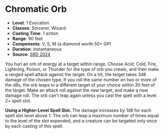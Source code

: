 # Chromatic Orb

- **Level**: 1 Evocation
- **Classes**: Sorcerer, Wizard
- **Casting Time**: 1 action
- **Range**: 90 feet
- **Components**: V, S, M (a diamond worth 50+ GP)
- **Duration**: instantaneous
- **Source**: [SRD 2024](../../../srds/SRD_2024.pdf)

You hurl an orb of energy at a target within range. Choose Acid, Cold, Fire, Lightning, Poison, or Thunder for the type of orb you create, and then make a ranged spell attack against the target. On a hit, the target takes 3d8 damage of the chosen type. If you roll the same number on two or more of the d8s, the orb leaps to a different target of your choice within 30 feet of the target. Make an attack roll against the new target, and make a new damage roll. The orb can't leap again unless you cast the spell with a level 2+ spell slot.

**Using a Higher-Level Spell Slot.** The damage increases by 1d8 for each spell slot level above 1. The orb can leap a maximum number of times equal to the level of the slot expended, and a creature can be targeted only once by each casting of this spell.
